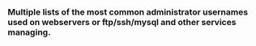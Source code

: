 <h3>Multiple lists of the most common administrator usernames used on webservers or ftp/ssh/mysql and other services managing.</h3>
